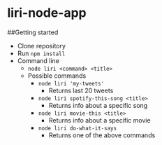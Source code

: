 # liri-node-app
##Getting started
* Clone repository
* Run `npm install`
* Command line
  * `node liri <command> <title>`
  * Possible commands
    * `node liri 'my-tweets'`
      * Returns last 20 tweets
    * `node liri spotify-this-song <title>`
      * Returns info about a specific song
    * `node liri movie-this <title>`
      * Returns info about a specific movie
    * `node liri do-what-it-says`
      * Returns one of the above commands
